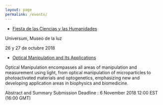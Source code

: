 ```yaml
---
layout: page
permalink: /events/
---
```


* [Fiesta de las Ciencias y las Humanidades](http://www.dgdc.unam.mx/lafiesta/)

Universum, Museo de la luz

26 y 27 de octubre 2018

* [Optical Manipulation and Its Applications](https://www.osa.org/en-us/meetings/osa_meetings/osa_biophotonics_congress/program/optical_manipulation_and_its_applications/)

Optical Manipulation encompasses all areas of manipulation and measurement using light, from optical manipulation of microparticles to photoactivated materials and optogenetics, emphasizing new and developing application areas in biophysics and biomedicine.

Abstract and Summary Submission Deadline :
6 November 2018 12:00 EST (16:00 GMT)
